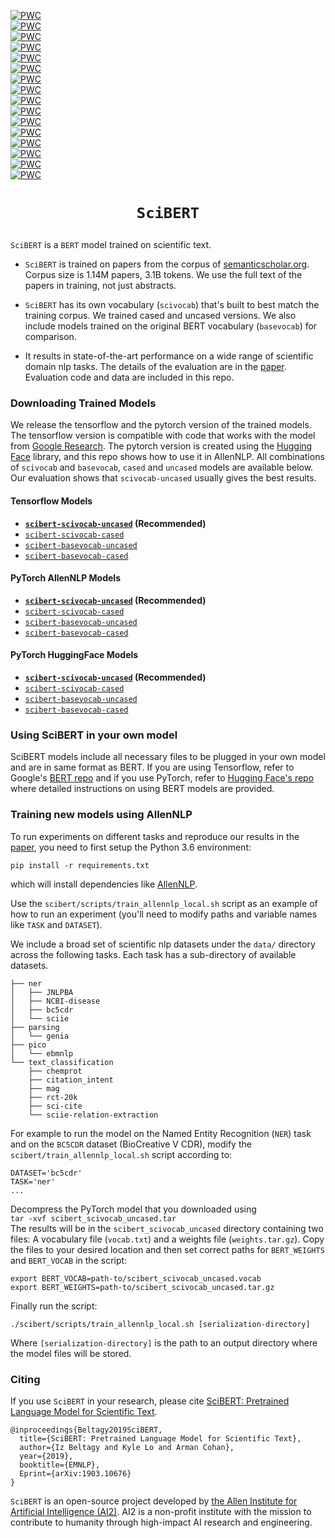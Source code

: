 [![PWC](https://img.shields.io/endpoint.svg?url=https://paperswithcode.com/badge/scibert-pretrained-contextualized-embeddings/named-entity-recognition-bc5cdr)](https://paperswithcode.com/sota/named-entity-recognition-bc5cdr?p=scibert-pretrained-contextualized-embeddings)  
[![PWC](https://img.shields.io/endpoint.svg?url=https://paperswithcode.com/badge/scibert-pretrained-contextualized-embeddings/relation-extraction-chemprot)](https://paperswithcode.com/sota/relation-extraction-chemprot?p=scibert-pretrained-contextualized-embeddings)  
[![PWC](https://img.shields.io/endpoint.svg?url=https://paperswithcode.com/badge/scibert-pretrained-contextualized-embeddings/participant-intervention-comparison-outcome)](https://paperswithcode.com/sota/participant-intervention-comparison-outcome?p=scibert-pretrained-contextualized-embeddings)  
[![PWC](https://img.shields.io/endpoint.svg?url=https://paperswithcode.com/badge/scibert-pretrained-contextualized-embeddings/named-entity-recognition-ncbi-disease)](https://paperswithcode.com/sota/named-entity-recognition-ncbi-disease?p=scibert-pretrained-contextualized-embeddings)  
[![PWC](https://img.shields.io/endpoint.svg?url=https://paperswithcode.com/badge/scibert-pretrained-contextualized-embeddings/sentence-classification-paper-field)](https://paperswithcode.com/sota/sentence-classification-paper-field?p=scibert-pretrained-contextualized-embeddings)  
[![PWC](https://img.shields.io/endpoint.svg?url=https://paperswithcode.com/badge/scibert-pretrained-contextualized-embeddings/citation-intent-classification-scicite)](https://paperswithcode.com/sota/citation-intent-classification-scicite?p=scibert-pretrained-contextualized-embeddings)  
[![PWC](https://img.shields.io/endpoint.svg?url=https://paperswithcode.com/badge/scibert-pretrained-contextualized-embeddings/sentence-classification-sciencecite)](https://paperswithcode.com/sota/sentence-classification-sciencecite?p=scibert-pretrained-contextualized-embeddings)  
[![PWC](https://img.shields.io/endpoint.svg?url=https://paperswithcode.com/badge/scibert-pretrained-contextualized-embeddings/relation-extraction-scierc)](https://paperswithcode.com/sota/relation-extraction-scierc?p=scibert-pretrained-contextualized-embeddings)  
[![PWC](https://img.shields.io/endpoint.svg?url=https://paperswithcode.com/badge/scibert-pretrained-contextualized-embeddings/named-entity-recognition-scierc)](https://paperswithcode.com/sota/named-entity-recognition-scierc?p=scibert-pretrained-contextualized-embeddings)  
[![PWC](https://img.shields.io/endpoint.svg?url=https://paperswithcode.com/badge/scibert-pretrained-contextualized-embeddings/citation-intent-classification-acl-arc)](https://paperswithcode.com/sota/citation-intent-classification-acl-arc?p=scibert-pretrained-contextualized-embeddings)  
[![PWC](https://img.shields.io/endpoint.svg?url=https://paperswithcode.com/badge/scibert-pretrained-contextualized-embeddings/sentence-classification-acl-arc)](https://paperswithcode.com/sota/sentence-classification-acl-arc?p=scibert-pretrained-contextualized-embeddings)  
[![PWC](https://img.shields.io/endpoint.svg?url=https://paperswithcode.com/badge/scibert-pretrained-contextualized-embeddings/dependency-parsing-genia-las)](https://paperswithcode.com/sota/dependency-parsing-genia-las?p=scibert-pretrained-contextualized-embeddings)  
[![PWC](https://img.shields.io/endpoint.svg?url=https://paperswithcode.com/badge/scibert-pretrained-contextualized-embeddings/dependency-parsing-genia-uas)](https://paperswithcode.com/sota/dependency-parsing-genia-uas?p=scibert-pretrained-contextualized-embeddings)    
[![PWC](https://img.shields.io/endpoint.svg?url=https://paperswithcode.com/badge/scibert-pretrained-contextualized-embeddings/named-entity-recognition-jnlpba)](https://paperswithcode.com/sota/named-entity-recognition-jnlpba?p=scibert-pretrained-contextualized-embeddings)   
[![PWC](https://img.shields.io/endpoint.svg?url=https://paperswithcode.com/badge/scibert-pretrained-contextualized-embeddings/sentence-classification-pubmed-20k-rct)](https://paperswithcode.com/sota/sentence-classification-pubmed-20k-rct?p=scibert-pretrained-contextualized-embeddings)  
[![PWC](https://img.shields.io/endpoint.svg?url=https://paperswithcode.com/badge/scibert-pretrained-contextualized-embeddings/sentence-classification-scicite)](https://paperswithcode.com/sota/sentence-classification-scicite?p=scibert-pretrained-contextualized-embeddings)


# <p align=center>`SciBERT`</p>
`SciBERT` is a `BERT` model trained on scientific text.

* `SciBERT` is trained on papers from the corpus of [semanticscholar.org](https://semanticscholar.org). Corpus size is 1.14M papers, 3.1B tokens. We use the full text of the papers in training, not just abstracts.

* `SciBERT` has its own vocabulary (`scivocab`) that's built to best match the training corpus. We trained cased and uncased versions. We also include models trained on the original BERT vocabulary (`basevocab`) for comparison.

* It results in state-of-the-art performance on a wide range of scientific domain nlp tasks. The details of the evaluation are in the [paper](https://arxiv.org/abs/1903.10676). Evaluation code and data are included in this repo. 

### Downloading Trained Models
We release the tensorflow and the pytorch version of the trained models. The tensorflow version is compatible with code that works with the model from [Google Research](https://github.com/google-research/bert). The pytorch version is created using the [Hugging Face](https://github.com/huggingface/pytorch-pretrained-BERT) library, and this repo shows how to use it in AllenNLP.  All combinations of `scivocab` and `basevocab`, `cased` and `uncased` models are available below. Our evaluation shows that `scivocab-uncased` usually gives the best results.

#### Tensorflow Models
* __[`scibert-scivocab-uncased`](https://s3-us-west-2.amazonaws.com/ai2-s2-research/scibert/tensorflow_models/scibert_scivocab_uncased.tar.gz) (Recommended)__
* [`scibert-scivocab-cased`](https://s3-us-west-2.amazonaws.com/ai2-s2-research/scibert/tensorflow_models/scibert_scivocab_cased.tar.gz)
* [`scibert-basevocab-uncased`](https://s3-us-west-2.amazonaws.com/ai2-s2-research/scibert/tensorflow_models/scibert_basevocab_uncased.tar.gz)
* [`scibert-basevocab-cased`](https://s3-us-west-2.amazonaws.com/ai2-s2-research/scibert/tensorflow_models/scibert_basevocab_cased.tar.gz)

#### PyTorch AllenNLP Models
* __[`scibert-scivocab-uncased`](https://s3-us-west-2.amazonaws.com/ai2-s2-research/scibert/pytorch_models/scibert_scivocab_uncased.tar) (Recommended)__
* [`scibert-scivocab-cased`](https://s3-us-west-2.amazonaws.com/ai2-s2-research/scibert/pytorch_models/scibert_scivocab_cased.tar)
* [`scibert-basevocab-uncased`](https://s3-us-west-2.amazonaws.com/ai2-s2-research/scibert/pytorch_models/scibert_basevocab_uncased.tar)
* [`scibert-basevocab-cased`](https://s3-us-west-2.amazonaws.com/ai2-s2-research/scibert/pytorch_models/scibert_basevocab_cased.tar)

#### PyTorch HuggingFace Models
* __[`scibert-scivocab-uncased`](https://s3-us-west-2.amazonaws.com/ai2-s2-research/scibert/huggingface_pytorch/scibert_scivocab_uncased.tar) (Recommended)__
* [`scibert-scivocab-cased`](https://s3-us-west-2.amazonaws.com/ai2-s2-research/scibert/huggingface_pytorch/scibert_scivocab_cased.tar)
* [`scibert-basevocab-uncased`](https://s3-us-west-2.amazonaws.com/ai2-s2-research/scibert/huggingface_pytorch/scibert_basevocab_uncased.tar)
* [`scibert-basevocab-cased`](https://s3-us-west-2.amazonaws.com/ai2-s2-research/scibert/huggingface_pytorch/scibert_basevocab_cased.tar)

### Using SciBERT in your own model

SciBERT models include all necessary files to be plugged in your own model and are in same format as BERT.
If you are using Tensorflow, refer to Google's [BERT repo](https://github.com/google-research/bert) and if you use PyTorch, refer to [Hugging Face's repo](https://github.com/huggingface/pytorch-pretrained-BERT) where detailed instructions on using BERT models are provided. 

### Training new models using AllenNLP

To run experiments on different tasks and reproduce our results in the [paper](https://arxiv.org/abs/1903.10676), you need to first setup the Python 3.6 environment:

```pip install -r requirements.txt```

which will install dependencies like [AllenNLP](https://github.com/allenai/allennlp/).

Use the `scibert/scripts/train_allennlp_local.sh` script as an example of how to run an experiment (you'll need to modify paths and variable names like `TASK` and `DATASET`).

We include a broad set of scientific nlp datasets under the `data/` directory across the following tasks. Each task has a sub-directory of available datasets.
```
├── ner
│   ├── JNLPBA
│   ├── NCBI-disease
│   ├── bc5cdr
│   └── sciie
├── parsing
│   └── genia
├── pico
│   └── ebmnlp
└── text_classification
    ├── chemprot
    ├── citation_intent
    ├── mag
    ├── rct-20k
    ├── sci-cite
    └── sciie-relation-extraction
```

For example to run the model on the Named Entity Recognition (`NER`) task and on the `BC5CDR` dataset (BioCreative V CDR), modify the `scibert/train_allennlp_local.sh` script according to:
```
DATASET='bc5cdr'
TASK='ner'
...
```

Decompress the PyTorch model that you downloaded using  
`tar -xvf scibert_scivocab_uncased.tar`  
The results will be in the `scibert_scivocab_uncased` directory containing two files:
A vocabulary file (`vocab.txt`) and a weights file (`weights.tar.gz`).
Copy the files to your desired location and then set correct paths for `BERT_WEIGHTS` and `BERT_VOCAB` in the script:
```
export BERT_VOCAB=path-to/scibert_scivocab_uncased.vocab
export BERT_WEIGHTS=path-to/scibert_scivocab_uncased.tar.gz
```

Finally run the script:

```
./scibert/scripts/train_allennlp_local.sh [serialization-directory]
```

Where `[serialization-directory]` is the path to an output directory where the model files will be stored. 

### Citing

If you use `SciBERT` in your research, please cite [SciBERT: Pretrained Language Model for Scientific Text](https://arxiv.org/abs/1903.10676).
```
@inproceedings{Beltagy2019SciBERT,
  title={SciBERT: Pretrained Language Model for Scientific Text},
  author={Iz Beltagy and Kyle Lo and Arman Cohan},
  year={2019},
  booktitle={EMNLP},
  Eprint={arXiv:1903.10676}
}
```

`SciBERT` is an open-source project developed by [the Allen Institute for Artificial Intelligence (AI2)](http://www.allenai.org).
AI2 is a non-profit institute with the mission to contribute to humanity through high-impact AI research and engineering.




